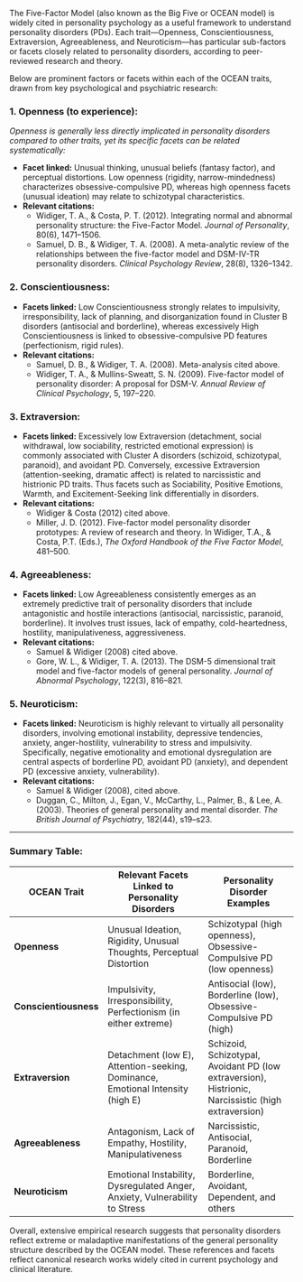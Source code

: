 The Five-Factor Model (also known as the Big Five or OCEAN model) is widely cited in personality psychology as a useful framework to understand personality disorders (PDs). Each trait—Openness, Conscientiousness, Extraversion, Agreeableness, and Neuroticism—has particular sub-factors or facets closely related to personality disorders, according to peer-reviewed research and theory.

Below are prominent factors or facets within each of the OCEAN traits, drawn from key psychological and psychiatric research:

### 1. **Openness (to experience):**
*Openness is generally less directly implicated in personality disorders compared to other traits, yet its specific facets can be related systematically:*  
- **Facet linked:** Unusual thinking, unusual beliefs (fantasy factor), and perceptual distortions. Low openness (rigidity, narrow-mindedness) characterizes obsessive-compulsive PD, whereas high openness facets (unusual ideation) may relate to schizotypal characteristics.  
- **Relevant citations:**  
  - Widiger, T. A., & Costa, P. T. (2012). Integrating normal and abnormal personality structure: the Five-Factor Model. *Journal of Personality*, 80(6), 1471–1506.  
  - Samuel, D. B., & Widiger, T. A. (2008). A meta-analytic review of the relationships between the five-factor model and DSM-IV-TR personality disorders. *Clinical Psychology Review*, 28(8), 1326–1342.

### 2. **Conscientiousness:**
- **Facets linked:** Low Conscientiousness strongly relates to impulsivity, irresponsibility, lack of planning, and disorganization found in Cluster B disorders (antisocial and borderline), whereas excessively High Conscientiousness is linked to obsessive-compulsive PD features (perfectionism, rigid rules).  
- **Relevant citations:**  
  - Samuel, D. B., & Widiger, T. A. (2008). Meta-analysis cited above.  
  - Widiger, T. A., & Mullins-Sweatt, S. N. (2009). Five-factor model of personality disorder: A proposal for DSM-V. *Annual Review of Clinical Psychology*, 5, 197–220.

### 3. **Extraversion:**
- **Facets linked:** Excessively low Extraversion (detachment, social withdrawal, low sociability, restricted emotional expression) is commonly associated with Cluster A disorders (schizoid, schizotypal, paranoid), and avoidant PD. Conversely, excessive Extraversion (attention-seeking, dramatic affect) is related to narcissistic and histrionic PD traits. Thus facets such as Sociability, Positive Emotions, Warmth, and Excitement-Seeking link differentially in disorders.  
- **Relevant citations:**  
  - Widiger & Costa (2012) cited above.  
  - Miller, J. D. (2012). Five-factor model personality disorder prototypes: A review of research and theory. In Widiger, T.A., & Costa, P.T. (Eds.), *The Oxford Handbook of the Five Factor Model*, 481–500.

### 4. **Agreeableness:**
- **Facets linked:** Low Agreeableness consistently emerges as an extremely predictive trait of personality disorders that include antagonistic and hostile interactions (antisocial, narcissistic, paranoid, borderline). It involves trust issues, lack of empathy, cold-heartedness, hostility, manipulativeness, aggressiveness.  
- **Relevant citations:**  
  - Samuel & Widiger (2008) cited above.  
  - Gore, W. L., & Widiger, T. A. (2013). The DSM-5 dimensional trait model and five-factor models of general personality. *Journal of Abnormal Psychology*, 122(3), 816–821.

### 5. **Neuroticism:**
- **Facets linked:** Neuroticism is highly relevant to virtually all personality disorders, involving emotional instability, depressive tendencies, anxiety, anger-hostility, vulnerability to stress and impulsivity. Specifically, negative emotionality and emotional dysregulation are central aspects of borderline PD, avoidant PD (anxiety), and dependent PD (excessive anxiety, vulnerability).  
- **Relevant citations:**  
  - Samuel & Widiger (2008), cited above.  
  - Duggan, C., Milton, J., Egan, V., McCarthy, L., Palmer, B., & Lee, A. (2003). Theories of general personality and mental disorder. *The British Journal of Psychiatry*, 182(44), s19–s23.

---

### Summary Table:
|**OCEAN Trait**|Relevant Facets Linked to Personality Disorders | Personality Disorder Examples |
|---------------|-----------------------------------------------|------------------------------|
| **Openness**        | Unusual Ideation, Rigidity, Unusual Thoughts, Perceptual Distortion | Schizotypal (high openness), Obsessive-Compulsive PD (low openness) |
| **Conscientiousness** | Impulsivity, Irresponsibility, Perfectionism (in either extreme) | Antisocial (low), Borderline (low), Obsessive-Compulsive PD (high) |
| **Extraversion**     | Detachment (low E), Attention-seeking, Dominance, Emotional Intensity (high E) | Schizoid, Schizotypal, Avoidant PD (low extraversion), Histrionic, Narcissistic (high extraversion) |
| **Agreeableness**    | Antagonism, Lack of Empathy, Hostility, Manipulativeness | Narcissistic, Antisocial, Paranoid, Borderline |
| **Neuroticism**      | Emotional Instability, Dysregulated Anger, Anxiety, Vulnerability to Stress | Borderline, Avoidant, Dependent, and others |

Overall, extensive empirical research suggests that personality disorders reflect extreme or maladaptive manifestations of the general personality structure described by the OCEAN model. These references and facets reflect canonical research works widely cited in current psychology and clinical literature.